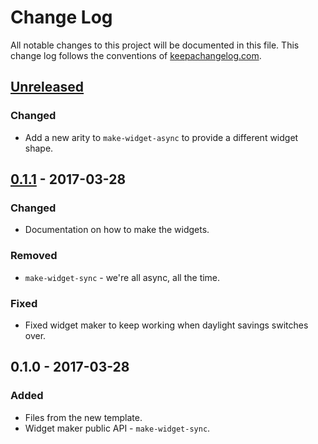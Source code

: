 # Change Log
All notable changes to this project will be documented in this file. This change log follows the conventions of [keepachangelog.com](http://keepachangelog.com/).

## [Unreleased]
### Changed
- Add a new arity to `make-widget-async` to provide a different widget shape.

## [0.1.1] - 2017-03-28
### Changed
- Documentation on how to make the widgets.

### Removed
- `make-widget-sync` - we're all async, all the time.

### Fixed
- Fixed widget maker to keep working when daylight savings switches over.

## 0.1.0 - 2017-03-28
### Added
- Files from the new template.
- Widget maker public API - `make-widget-sync`.

[Unreleased]: https://github.com/your-name/nhl-crawler/compare/0.1.1...HEAD
[0.1.1]: https://github.com/your-name/nhl-crawler/compare/0.1.0...0.1.1

